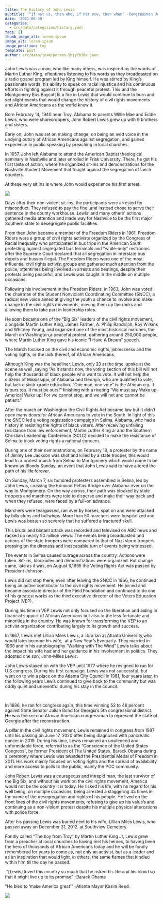 ```yaml
---
title: The History of John Lewis
subtitle: '“If not us, then who, if not now, then when” -Congressman John Robert Lewis.'
date: '2021-05-30'
categories:
  - src/data/categories/history.yaml
tags: []
thumb_image_alt: lorem-ipsum
image_alt: lorem-ipsum
image_position: top
template: post
author: src/data/team/person-5hjyfb78x.json
---
```

John Lewis was a man, who like many others, was inspired by the words of Martin Luther King, oftentimes listening to his words as they broadcasted on a radio gospel program led by King himself. He was stirred by King’s passionate words, his ability to speak on racial injustice and his continuous efforts in fighting against it through peaceful protest. This and the Montgomery Bus Boycott lit a fire in Lewis that would continue to burn and set alight events that would change the history of civil rights movements and African Americans as the world knew it.


Born February 14, 1940 near Troy, Alabama to parents Willie Mae and Eddie Lewis, who were sharecroppers, John Robert Lewis grew up with 9 brothers and sisters.

Early on, John was set on making change, on being an avid voice in the undying outcry of African Americans against segregation, and gained experience in public speaking by preaching in local churches.

In 1957, John left Alabama to attend the American Baptist theological seminary in Nashville and later enrolled in Frisk University. There, he got his first taste of action, where he organized sit-ins and demonstrations for the Nashville Student Movement that fought against the segregation of lunch counters.

At these very sit ins is where John would experience his first arrest. 

![](https://lh6.googleusercontent.com/C1PEAiyUSz_oJ97aNqDjFs3DZpXA6mZcWW6zyi0IiyYpSLzEcepcWsHzFDjBHEeAuEEsDEWk9WAUMVc_EQoFcBNkKHvzruxzOS-jas66tSp9xY6Zfj0wYvsvBVpEo1kYzCBVQ1BQ)

Days after their non-violent sit-ins, the participants were arrested for misconduct. They refused to pay the fine ,and instead chose to serve their sentence in the county workhouse. Lewis’ and many others' actions gathered media attention and made way for Nashville to be the first major Southern state to desegregate public facilities.

From then John became a member of the Freedom Riders in 1961. Freedom Riders were a group of civil rights activists organized by the Congress of Racial Inequality who participated in bus trips in the American South protesting against segregated bus terminals and “white-only” restrooms after the Supreme Court declared that all segregation in interstate bus depots and busses illegal. The Freedom Riders were one of the most influential civil rights activist groups and gathered much attention from the police, oftentimes being involved in arrests and beatings, despite their protests being peaceful, and Lewis was caught in the middle on multiple occasions.

Following his involvement in the Freedom Riders, in 1963, John was voted the chairman of the Student Nonviolent Coordinating Committee (SNCC), a radical new voice aimed at giving the youth a chance to involve and make change in the civil rights movements, moving them up the ranks and allowing them to take part in leadership roles.

He soon became one of the “Big Six” leaders of the civil rights movement, alongside Martin Luther King, James Farmer, A. Philip Randolph, Roy Wilkins and Whitney Young, and organized one of the most historical marches, the March on Washington,a peaceful protest, gathering around 250,000 people, where Martin Luther King gave his iconic “I Have A Dream” speech. 

The March focused on the civil and economic rights, joblessness and the voting rights, or the lack thereof, of African Americans.

Although King was the headliner, Lewis, only 23 at the time, spoke at the scene as well ,saying “As it stands now, the voting section of this bill will not help the thousands of black people who want to vote. It will not help the citizens of Mississippi, of Alabama and Georgia, who are qualified to vote, but lack a sixth-grade education. “One man, one vote” is the African cry. It is ours too. It must be ours!” finishing with a riveting “We must say Wake up America! Wake up! For we cannot stop, and we will not and cannot be patient.”

After the march on Washington the Civil Rights Act became law but it didn’t open many doors for African Americans to vote in the South. In light of this the SNCC led a voting registration campaign in Selma, Alabama, who had a history in resisting the rights of black voters. After receiving unfailing resistance from law enforcement, Martin Luther King Jr and the Southern Christian Leadership Conference (SCLC) decided to make the resistance of Selma to black voting rights a national concern.

During one of their demonstrations, on February 18, a protester by the name of Jimmy Lee Jackson was shot and killed by a state trooper, this would lead to a protest march from Selma to Montgomery which would come to be known as Bloody Sunday, an event that John Lewis said to have altered the path of his life forever.

On Sunday, March 7, six hundred protesters assembled in Selma, led by John Lewis, crossing the Edmund Pettus Bridge over Alabama river on the way to Montgomery. On the way across, their path was blocked by state troopers and marchers were told to disperse and make their way back and when they refused, were faced by a full-on advance.

Marchers were teargassed, ran over by horses, spat on and were attacked by billy clubs and bullwhips. More than 50 marchers were hospitalized and Lewis was beaten so severely that he suffered a fractured skull.

This brutal and blatant attack was recorded and televised on ABC news and racked up nearly 50 million views. The events being broadcasted and actions of the state troopers were compared to that of Nazi storm troopers pressing on the direness and inescapable turn of events being witnessed.

The events in Selma caused outrage across the country. Actions were taken. Sit-ins, blockades and demonstrations were organized. But change came, late as it was, on August 6,1965 the Voting Rights Act was passed by President Johnson.

Lewis did not stop there, even after leaving the SNCC in 1966, he continued being an active contributor to the civil rights movement. He joined and became associate director of the Field Foundation and continued to do one of his greatest works as the third executive director of the Voters Education Project (VEP).

During his time in VEP Lewis not only focused on the liberation and aiding in financial support of African Americans but also to the less fortunate and minorities in the country. He was known for transforming the VEP to an activist organization contributing largely to its growth and success.

In 1967, Lewis met Lillian Miles Lewis, a librarian at Atlanta University,who would later become his wife,  at a New Year’s Eve party. They married in 1968 and in his autobiography “Walking with The Wind” Lewis talks about the impact his wife had and her guidance in his involvement in politics. They adopted one son, John-Miles Lewis.

John Lewis stayed on with the VEP until 1977 where he resigned to run for U.S congress. During his first campaign, Lewis was not successful, but went on to win a place on the Atlanta City Council in 1981, four years later. In the following years Lewis continued to give back to the community but was oddly quiet and uneventful during his stay in the council.

 

In 1986, he ran for congress again, this time winning 52 to 48 percent against State Senator Julian Bond for Georgia’s 5th congressional district. He was the second African American congressman to represent the state of Georgia after the reconstruction.

A pillar in the civil rights movement, Lewis remained in congress from 1987 until his passing on June 17, 2020 after being diagnosed with pancreatic cancer in 2019. During his time, Lewis remained an unsilenced and unformidable force, referred to as the “Conscience of the United States Congress”, by former President of The United States, Barack Obama during a ceremony where Lewis was awarded the Presidential Medal of Freedom in 2011. His work mainly focused on voting rights and the spread of availability and more access to polls to the public, mainly the POC community.

John Robert Lewis was a courageous and intrepid man, the last survivor of the Big Six, and without his work on the civil rights movement, America would not be the country it is today. He risked his life, with no regard for his well being, on multiple occasions, being arrested a staggering 45 times in the name of the desegregation and rights of his people. He lived on the front lines of the civil rights movements, refusing to give up his value’s and continuing as a non-violent protest despite his multiple physical altercations with police force.

After his passing Lewis was buried next to his wife, Lillian Miles Lewis, who passed away on December 31, 2012, at Southview Cemetery.

Fondly called “The boy from Troy” by Martin Luther King Jr, Lewis grew from a preacher at local churches to having met his heroes, to having been the hero of thousands of African Americans today and he will be fondly remembered for years to come as, not only an activist, but as a leader and as an inspiration that would light, in others, the same flames that kindled within him till the day he passed.

 “\[Lewis] loved this country so much that he risked his life and his blood so that it might live up to its promise” -Barack Obama

“He bled to ‘make America great’” -Atlanta Mayor Kasim Reed.

![](https://lh3.googleusercontent.com/nNWK5XbakJH_zB7d-z8f9x14DCQb_zHj7l6R1WmbHGrACU5vm8IoPZd9OCnnS_Q4NAClDUXqnLAFL6uIpw-P4eSKJOKJzoXU6SIwlHMP\_7RNImZ9FwYTO9CnYz0G5NpmuhOxRl7Y)
